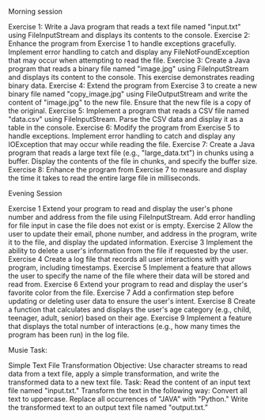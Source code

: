 Morning session

Exercise 1: Write a Java program that reads a text file named "input.txt" using FileInputStream and displays its contents to the console.
Exercise 2: Enhance the program from Exercise 1 to handle exceptions gracefully. Implement error handling to catch and display any FileNotFoundException that may occur when attempting to read the file.
Exercise 3: Create a Java program that reads a binary file named "image.jpg" using FileInputStream and displays its content to the console. This exercise demonstrates reading binary data.
Exercise 4: Extend the program from Exercise 3 to create a new binary file named "copy_image.jpg" using FileOutputStream and write the content of "image.jpg" to the new file. Ensure that the new file is a copy of the original.
Exercise 5: Implement a program that reads a CSV file named "data.csv" using FileInputStream. Parse the CSV data and display it as a table in the console.
Exercise 6: Modify the program from Exercise 5 to handle exceptions. Implement error handling to catch and display any IOException that may occur while reading the file.
Exercise 7: Create a Java program that reads a large text file (e.g., "large_data.txt") in chunks using a buffer. Display the contents of the file in chunks, and specify the buffer size.
Exercise 8: Enhance the program from Exercise 7 to measure and display the time it takes to read the entire large file in milliseconds.

Evening Session

Exercise 1
Extend your program to read and display the user's phone number
and address from the file using FileInputStream. Add error handling
for file input in case the file does not exist or is empty.
Exercise 2
Allow the user to update their email, phone number, and address in
the program, write it to the file, and display the updated information.
Exercise 3
Implement the ability to delete a user's information from the file if
requested by the user.
Exercise 4
Create a log file that records all user interactions with your program,
including timestamps.
Exercise 5
Implement a feature that allows the user to specify the name of the
file where their data will be stored and read from.
Exercise 6
Extend your program to read and display the user's favorite color
from the file.
Exercise 7
Add a confirmation step before updating or deleting user data to
ensure the user's intent.
Exercise 8
Create a function that calculates and displays the user's age category
(e.g., child, teenager, adult, senior) based on their age.
Exercise 9
Implement a feature that displays the total number of interactions
(e.g., how many times the program has been run) in the log file.

Musie Task:

Simple Text File Transformation
Objective: Use character streams to read data from a text file,
apply a simple transformation, and write the transformed data to a new text file.
Task:
Read the content of an input text file named "input.txt."
Transform the text in the following way:
Convert all text to uppercase.
Replace all occurrences of "JAVA" with "Python."
Write the transformed text to an output text file named "output.txt.”